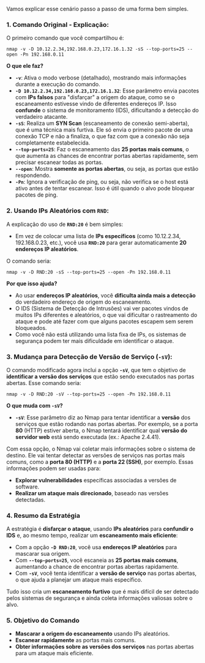 Vamos explicar esse cenário passo a passo de uma forma bem simples.

### 1. **Comando Original - Explicação**:

O primeiro comando que você compartilhou é:

```
nmap -v -D 10.12.2.34,192.168.0.23,172.16.1.32 -sS --top-ports=25 --open -Pn 192.168.0.11
```

**O que ele faz?**

- **`-v`**: Ativa o modo verbose (detalhado), mostrando mais informações durante a execução do comando.
- **`-D 10.12.2.34,192.168.0.23,172.16.1.32`**: Esse parâmetro envia pacotes com **IPs falsos** para "disfarçar" a origem do ataque, como se o escaneamento estivesse vindo de diferentes endereços IP. Isso **confunde** o sistema de monitoramento (IDS), dificultando a detecção do verdadeiro atacante.
- **`-sS`**: Realiza um **SYN Scan** (escaneamento de conexão semi-aberta), que é uma técnica mais furtiva. Ele só envia o primeiro pacote de uma conexão TCP e não a finaliza, o que faz com que a conexão não seja completamente estabelecida.
- **`--top-ports=25`**: Faz o escaneamento das **25 portas mais comuns**, o que aumenta as chances de encontrar portas abertas rapidamente, sem precisar escanear todas as portas.
- **`--open`**: Mostra **somente as portas abertas**, ou seja, as portas que estão respondendo.
- **`-Pn`**: Ignora a verificação de ping, ou seja, não verifica se o host está ativo antes de tentar escanear. Isso é útil quando o alvo pode bloquear pacotes de ping.

### 2. **Usando IPs Aleatórios com `RND`**:

A explicação do uso de **`RND:20`** é bem simples:

- Em vez de colocar uma lista de **IPs específicos** (como 10.12.2.34, 192.168.0.23, etc.), você usa **`RND:20`** para gerar automaticamente **20 endereços IP aleatórios**.

O comando seria:

```
nmap -v -D RND:20 -sS --top-ports=25 --open -Pn 192.168.0.11
```

**Por que isso ajuda?**

- Ao usar **endereços IP aleatórios**, você **dificulta ainda mais a detecção** do verdadeiro endereço de origem do escaneamento.
- O IDS (Sistema de Detecção de Intrusões) vai ver pacotes vindos de muitos IPs diferentes e aleatórios, o que vai dificultar o rastreamento do ataque e pode até fazer com que alguns pacotes escapem sem serem bloqueados.
- Como você não está utilizando uma lista fixa de IPs, os sistemas de segurança podem ter mais dificuldade em identificar o ataque.

### 3. **Mudança para Detecção de Versão de Serviço (`-sV`)**:

O comando modificado agora inclui a opção **`-sV`**, que tem o objetivo de **identificar a versão dos serviços** que estão sendo executados nas portas abertas. Esse comando seria:

```
nmap -v -D RND:20 -sV --top-ports=25 --open -Pn 192.168.0.11
```

**O que muda com `-sV`?**

- **`-sV`**: Esse parâmetro diz ao Nmap para tentar identificar a **versão** dos serviços que estão rodando nas portas abertas. Por exemplo, se a porta **80** (HTTP) estiver aberta, o Nmap tentará identificar qual **versão do servidor web** está sendo executada (ex.: Apache 2.4.41).

Com essa opção, o Nmap vai coletar mais informações sobre o sistema de destino. Ele vai tentar detectar as versões de serviços nas portas mais comuns, como a **porta 80 (HTTP)** e a **porta 22 (SSH)**, por exemplo. Essas informações podem ser usadas para:

- **Explorar vulnerabilidades** específicas associadas a versões de software.
- **Realizar um ataque mais direcionado**, baseado nas versões detectadas.

### 4. **Resumo da Estratégia**

A estratégia é **disfarçar o ataque**, usando **IPs aleatórios** para **confundir o IDS** e, ao mesmo tempo, realizar um **escaneamento mais eficiente**:

- Com a opção **`-D RND:20`**, você usa **endereços IP aleatórios** para mascarar sua origem.
- Com **`--top-ports=25`**, você escaneia as **25 portas mais comuns**, aumentando a chance de encontrar portas abertas rapidamente.
- Com **`-sV`**, você tenta identificar a **versão de serviço** nas portas abertas, o que ajuda a planejar um ataque mais específico.

Tudo isso cria um **escaneamento furtivo** que é mais difícil de ser detectado pelos sistemas de segurança e ainda coleta informações valiosas sobre o alvo.

### 5. **Objetivo do Comando**

- **Mascarar a origem do escaneamento** usando IPs aleatórios.
- **Escanear rapidamente** as portas mais comuns.
- **Obter informações sobre as versões dos serviços** nas portas abertas para um ataque mais eficiente.

